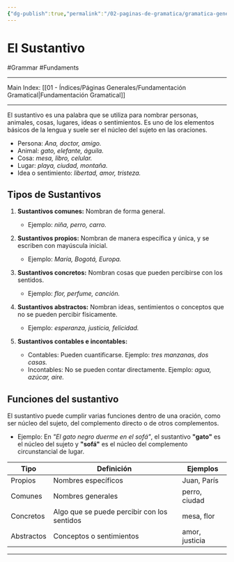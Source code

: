 ```yaml
---
{"dg-publish":true,"permalink":"/02-paginas-de-gramatica/gramatica-general/el-sustantivo/"}
---
```


# El Sustantivo
#Grammar #Fundaments
___
Main Index: [[01 - Índices/Páginas Generales/Fundamentación Gramatical\|Fundamentación Gramatical]]
___
El sustantivo es una palabra que se utiliza para nombrar personas, animales, cosas, lugares, ideas o sentimientos. Es uno de los elementos básicos de la lengua y suele ser el núcleo del sujeto en las oraciones.

- Persona: _Ana, doctor, amigo._
- Animal: _gato, elefante, águila._
- Cosa: _mesa, libro, celular._
- Lugar: _playa, ciudad, montaña._
- Idea o sentimiento: _libertad, amor, tristeza._

## Tipos de Sustantivos
1. **Sustantivos comunes:** Nombran de forma general.
    
    - Ejemplo: _niña, perro, carro._
2. **Sustantivos propios:** Nombran de manera específica y única, y se escriben con mayúscula inicial.
    
    - Ejemplo: _María, Bogotá, Europa._
3. **Sustantivos concretos:** Nombran cosas que pueden percibirse con los sentidos.
    
    - Ejemplo: _flor, perfume, canción._
4. **Sustantivos abstractos:** Nombran ideas, sentimientos o conceptos que no se pueden percibir físicamente.
    
    - Ejemplo: _esperanza, justicia, felicidad._
5. **Sustantivos contables e incontables:**
    
    - Contables: Pueden cuantificarse. Ejemplo: _tres manzanas, dos casas._
    - Incontables: No se pueden contar directamente. Ejemplo: _agua, azúcar, aire._

## Funciones del sustantivo
El sustantivo puede cumplir varias funciones dentro de una oración, como ser núcleo del sujeto, del complemento directo o de otros complementos.

- Ejemplo: En _"El gato negro duerme en el sofá"_, el sustantivo **"gato"** es el núcleo del sujeto y **"sofá"** es el núcleo del complemento circunstancial de lugar.


| **Tipo**   | **Definición**                              | **Ejemplos**   |
| ---------- | ------------------------------------------- | -------------- |
| Propios    | Nombres específicos                         | Juan, París    |
| Comunes    | Nombres generales                           | perro, ciudad  |
| Concretos  | Algo que se puede percibir con los sentidos | mesa, flor     |
| Abstractos | Conceptos o sentimientos                    | amor, justicia |

___